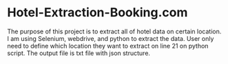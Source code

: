# Hotel-Extraction-Booking.com
The purpose of this project is to extract all of hotel data on certain location. I am using Selenium, webdrive, and python to extract the data. User only need to define which location they want to extract on line 21 on python script. The output file is txt file with json structure.
